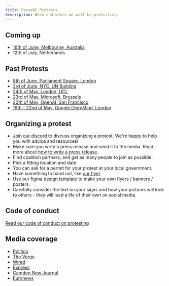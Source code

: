```yaml
---
title: PauseAI Protests
description: When and where we will be protesting.
---
```


## Coming up

- [16th of June, Melbourne, Australia](/2023-june-melbourne)
- 12th of July, Netherlands

## Past Protests

- [8th of June, Parliament Square, London](/2023-june-london)
- [3rd of June, NYC, UN Building](/nyc-un-vigil)
- [24th of May, London, UCL](https://twitter.com/GFuterman/status/1660648998863028230?s=20)
- [23rd of May, Microsoft, Brussels](/brussels-microsoft-protest)
- [20th of May, OpenAI, San Francisco](/openai-protest)
- [19th - 22nd of May, Google DeepMind, London](/2023-may-deepmind-london)

## Organizing a protest

- [Join our discord](https://discord.gg/2XXWXvErfA) to discuss organizing a protest. We're happy to help you with advice and resources!
- Make sure you write a press release and send it to the media. Read more about [how to write a press release](/writing-press-releases).
- Find coalition partners, and get as many people to join as possible.
- Pick a fitting location and date.
- You can ask for a permit for your protest at your local government.
- Have something to hand out, like <a href="/PauseAI_flyer.pdf" target="_blank">our flyer</a>.
- Use our [figma design template](https://www.figma.com/community/file/1233064002969152026) to make your own flyers / banners / posters.
- Carefully consider the text on your signs and how your pictures will look to others - they will lead a life of their own on social media.

## Code of conduct

[Read our code of conduct on protesting](/protesters-code-of-conduct)

## Media coverage

- [Politico](https://www.politico.eu/article/microsoft-brussels-elon-musk-anti-ai-protesters-well-five-of-them-descend-on-brussels/)
- [The Verge](https://www.theverge.com/2023/5/24/23735982/sam-altman-openai-superintelligent-benefits-talk-london-ucl-protests)
- [Wired](https://www.wired.co.uk/article/sam-altman-world-tour-ai-doomers)
- [Express](https://www.express.co.uk/news/uk/1775620/artificial-intelligence-extinction-google-chat-gpt)
- [Camden New Journal](https://www.camdennewjournal.co.uk/article/protesters-tell-tech-quarter-companies-to-press-pause-on-artificial-intelligence-research)
- [Euronews](https://www.euronews.com/next/2023/06/14/could-ai-lead-us-to-extinction-this-brussels-based-group-believes-so)
